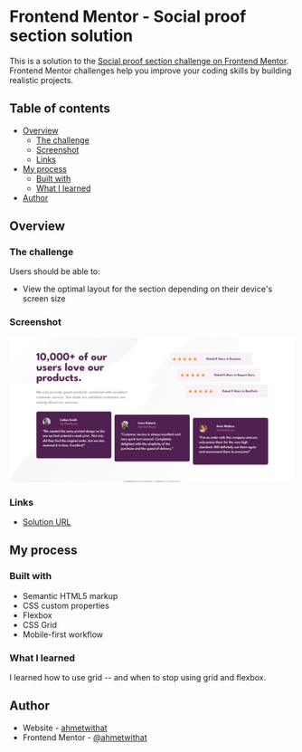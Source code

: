 # Frontend Mentor - Social proof section solution

This is a solution to the [Social proof section challenge on Frontend Mentor](https://www.frontendmentor.io/challenges/social-proof-section-6e0qTv_bA). Frontend Mentor challenges help you improve your coding skills by building realistic projects. 

## Table of contents

- [Overview](#overview)
  - [The challenge](#the-challenge)
  - [Screenshot](#screenshot)
  - [Links](#links)
- [My process](#my-process)
  - [Built with](#built-with)
  - [What I learned](#what-i-learned)
- [Author](#author)


## Overview

### The challenge

Users should be able to:

- View the optimal layout for the section depending on their device's screen size

### Screenshot

![](./screenshot.png)

### Links

- [Solution URL](https://ahmetwithat.github.io/social-proof-section)

## My process

### Built with

- Semantic HTML5 markup
- CSS custom properties
- Flexbox
- CSS Grid
- Mobile-first workflow

### What I learned

I learned how to use grid -- and when to stop using grid and flexbox.

## Author

- Website - [ahmetwithat](https://ahmetwithat.github.io)
- Frontend Mentor - [@ahmetwithat](https://www.frontendmentor.io/profile/ahmetwithat)